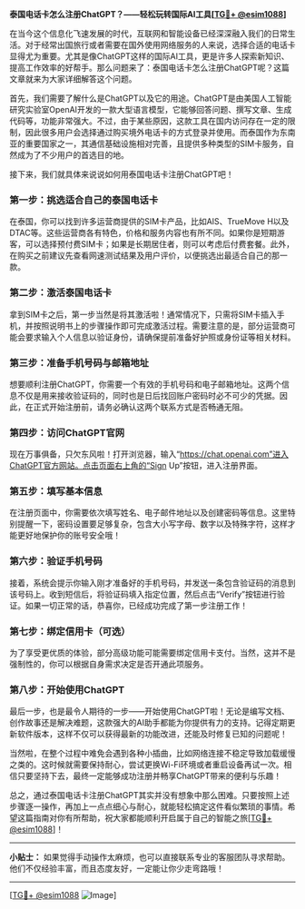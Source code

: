 **泰国电话卡怎么注册ChatGPT？——轻松玩转国际AI工具[[TG💪+ @esim1088](https://t.me/s/esim1088)]**

在当今这个信息化飞速发展的时代，互联网和智能设备已经深深融入我们的日常生活。对于经常出国旅行或者需要在国外使用网络服务的人来说，选择合适的电话卡显得尤为重要。尤其是像ChatGPT这样的国际AI工具，更是许多人探索新知识、提高工作效率的好帮手。那么问题来了：泰国电话卡怎么注册ChatGPT呢？这篇文章就来为大家详细解答这个问题。

首先，我们需要了解什么是ChatGPT以及它的用途。ChatGPT是由美国人工智能研究实验室OpenAI开发的一款大型语言模型，它能够回答问题、撰写文章、生成代码等，功能非常强大。不过，由于某些原因，这款工具在国内访问存在一定的限制，因此很多用户会选择通过购买境外电话卡的方式登录并使用。而泰国作为东南亚的重要国家之一，其通信基础设施相对完善，且提供多种类型的SIM卡服务，自然成为了不少用户的首选目的地。

接下来，我们就具体来说说如何用泰国电话卡注册ChatGPT吧！

### 第一步：挑选适合自己的泰国电话卡

在泰国，你可以找到许多运营商提供的SIM卡产品，比如AIS、TrueMove H以及DTAC等。这些运营商各有特色，价格和服务内容也有所不同。如果你是短期游客，可以选择预付费SIM卡；如果是长期居住者，则可以考虑后付费套餐。此外，在购买之前建议先查看网速测试结果及用户评价，以便挑选出最适合自己的那一款。

### 第二步：激活泰国电话卡

拿到SIM卡之后，第一步当然是将其激活啦！通常情况下，只需将SIM卡插入手机，并按照说明书上的步骤操作即可完成激活过程。需要注意的是，部分运营商可能会要求输入个人信息以验证身份，请确保提前准备好护照或身份证等相关材料。

### 第三步：准备手机号码与邮箱地址

想要顺利注册ChatGPT，你需要一个有效的手机号码和电子邮箱地址。这两个信息不仅是用来接收验证码的，同时也是日后找回账户密码时必不可少的凭据。因此，在正式开始注册前，请务必确认这两个联系方式是否畅通无阻。

### 第四步：访问ChatGPT官网

现在万事俱备，只欠东风啦！打开浏览器，输入“https://chat.openai.com”进入ChatGPT官方网站。点击页面右上角的“Sign Up”按钮，进入注册界面。

### 第五步：填写基本信息

在注册页面中，你需要依次填写姓名、电子邮件地址以及创建密码等信息。这里特别提醒一下，密码设置要足够复杂，包含大小写字母、数字以及特殊字符，这样才能更好地保护你的账号安全哦！

### 第六步：验证手机号码

接着，系统会提示你输入刚才准备好的手机号码，并发送一条包含验证码的消息到该号码上。收到短信后，将验证码填入指定位置，然后点击“Verify”按钮进行验证。如果一切正常的话，恭喜你，已经成功完成了第一步注册工作！

### 第七步：绑定信用卡（可选）

为了享受更优质的体验，部分高级功能可能需要绑定信用卡支付。当然，这并不是强制性的，你可以根据自身需求决定是否开通此项服务。

### 第八步：开始使用ChatGPT

最后一步，也是最令人期待的一步——开始使用ChatGPT啦！无论是编写文档、创作故事还是解决难题，这款强大的AI助手都能为你提供有力的支持。记得定期更新软件版本，这样不仅可以获得最新的功能改进，还能及时修复已知的问题呢！

当然啦，在整个过程中难免会遇到各种小插曲，比如网络连接不稳定导致加载缓慢之类的。这时候就需要保持耐心，尝试更换Wi-Fi环境或者重启设备再试一次。相信只要坚持下去，最终一定能够成功注册并畅享ChatGPT带来的便利与乐趣！

总之，通过泰国电话卡注册ChatGPT其实并没有想象中那么困难。只要按照上述步骤逐一操作，再加上一点点细心与耐心，就能轻松搞定这件看似繁琐的事情。希望这篇指南对你有所帮助，祝大家都能顺利开启属于自己的智能之旅[[TG💪+ @esim1088](https://t.me/s/esim1088)]！

---

**小贴士：** 如果觉得手动操作太麻烦，也可以直接联系专业的客服团队寻求帮助。他们不仅经验丰富，而且态度友好，一定能让你少走弯路哦！

---

[[TG💪+ @esim1088](https://t.me/s/esim1088) ![Image](https://i.postimg.cc/4NQfJmqS/Snipaste-2025-05-13-00-14-12.png)]
